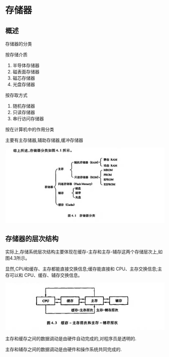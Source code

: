 # 存储器
## 概述

存储器的分类

按存储介质

1. 半导体存储器
2. 磁表面存储器
3. 磁芯存储器
4. 光盘存储器

按存取方式

1. 随机存储器
2. 只读存储器
3. 串行访问存储器

按在计算机中的作用分类

主要有主存储器,辅助存储器,缓冲存储器

![4.1](微信截图_20240807143520.png)

## 存储器的层次结构

实际上,存储系统层次结构主要体现在缓存-主存和主存-辅存这两个存储层次上,如图4.3所示。

显然,CPU和缓存、主存都能直接交换信息;缓存能直接和 CPU、主存交换信息;主存可以和 CPU、缓存、辅存交换信息。

![4.3](微信截图_20240807143821.png)

主存和缓存之间的数据调动是由硬件自动完成的,对程序员是透明的.

主存和辅存之间的数据调动是由硬件和操作系统共同完成的.


